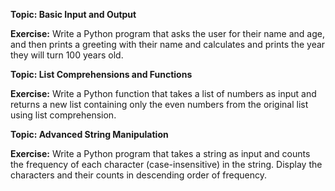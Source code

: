 
**Topic: Basic Input and Output**

**Exercise:**
Write a Python program that asks the user for their name and age, and then prints a greeting with their name and calculates and prints the year they will turn 100 years old.



**Topic: List Comprehensions and Functions**

**Exercise:**
Write a Python function that takes a list of numbers as input and returns a new list containing only the even numbers from the original list using list comprehension.



**Topic: Advanced String Manipulation**

**Exercise:**
Write a Python program that takes a string as input and counts the frequency of each character (case-insensitive) in the string. Display the characters and their counts in descending order of frequency.

